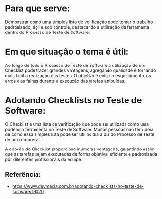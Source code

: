 # Para que serve:

Demonstrar como uma simples lista de verificação pode tornar o trabalho padronizado, ágil e sob controle, destacando a utilização da ferramenta dentro do Processo de Teste de Software.


# Em que situação o tema é útil:

Ao longo de todo o Processo de Teste de Software a utilização de um Checklist pode trazer grandes vantagens, agregando qualidade e tornando mais fácil a realização dos testes. O objetivo é evitar o esquecimento, os erros e as falhas durante a execução das tarefas atribuídas.


# Adotando Checklists no Teste de Software:

O Checklist é uma lista de verificação que pode ser utilizada como uma poderosa ferramenta no Teste de Software. Muitas pessoas não têm ideia de como essa simples lista pode ser útil no dia a dia do Processo de Teste de uma empresa.

A adoção do Checklist proporciona inúmeras vantagens, garantindo assim que as tarefas sejam executadas de forma objetiva, eficiente e padronizada por diferentes profissionais da equipe.


## Referência: 
- https://www.devmedia.com.br/adotando-checklists-no-teste-de-software/19020
